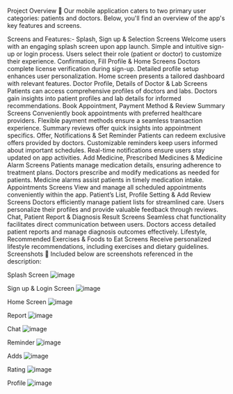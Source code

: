 
Project Overview 📱
Our mobile application caters to two primary user categories: patients and doctors. Below, you'll find an overview of the app's key features and screens.

Screens and Features:-
Splash, Sign up & Selection Screens
Welcome users with an engaging splash screen upon app launch.
Simple and intuitive sign-up or login process.
Users select their role (patient or doctor) to customize their experience.
Confirmation, Fill Profile & Home Screens
Doctors complete license verification during sign-up.
Detailed profile setup enhances user personalization.
Home screen presents a tailored dashboard with relevant features.
Doctor Profile, Details of Doctor & Lab Screens
Patients can access comprehensive profiles of doctors and labs.
Doctors gain insights into patient profiles and lab details for informed recommendations.
Book Appointment, Payment Method & Review Summary Screens
Conveniently book appointments with preferred healthcare providers.
Flexible payment methods ensure a seamless transaction experience.
Summary reviews offer quick insights into appointment specifics.
Offer, Notifications & Set Reminder
Patients can redeem exclusive offers provided by doctors.
Customizable reminders keep users informed about important schedules.
Real-time notifications ensure users stay updated on app activities.
Add Medicine, Prescribed Medicines & Medicine Alarm Screens
Patients manage medication details, ensuring adherence to treatment plans.
Doctors prescribe and modify medications as needed for patients.
Medicine alarms assist patients in timely medication intake.
Appointments Screens
View and manage all scheduled appointments conveniently within the app.
Patient’s List, Profile Setting & Add Review Screens
Doctors efficiently manage patient lists for streamlined care.
Users personalize their profiles and provide valuable feedback through reviews.
Chat, Patient Report & Diagnosis Result Screens
Seamless chat functionality facilitates direct communication between users.
Doctors access detailed patient reports and manage diagnosis outcomes effectively.
Lifestyle, Recommended Exercises & Foods to Eat Screens
Receive personalized lifestyle recommendations, including exercises and dietary guidelines.
Screenshots 📸
Included below are screenshots referenced in the description:

Splash Screen 
![image](https://github.com/esraashabana/Application-for-Liver-Patients/assets/104281057/65b40eda-04f9-486f-8aa4-80d905102e36)

Sign up & Login Screen 
![image](https://github.com/esraashabana/Application-for-Liver-Patients/assets/104281057/d630530b-b378-458e-8ea7-4179af65e1c3)

 Home Screen
 ![image](https://github.com/esraashabana/Application-for-Liver-Patients/assets/104281057/27d08263-b40b-4f14-b904-d3a924cea023)

Report 
![image](https://github.com/esraashabana/Application-for-Liver-Patients/assets/104281057/f0271265-159d-44dd-b025-34ad5f59860a)

Chat
![image](https://github.com/esraashabana/Application-for-Liver-Patients/assets/104281057/8a65bd26-9a3c-4cb6-bf33-c7a9df987d74)

Reminder
![image](https://github.com/esraashabana/Application-for-Liver-Patients/assets/104281057/626a17a0-b1d0-493e-a5d2-ff7d3ad7717a)

Adds
![image](https://github.com/esraashabana/Application-for-Liver-Patients/assets/104281057/f91b1fa7-5c75-4532-8db7-38060df812d6)

Rating
![image](https://github.com/esraashabana/Application-for-Liver-Patients/assets/104281057/cd120544-4fd8-4882-bc6b-e2cc95a86cae)

Profile 
![image](https://github.com/esraashabana/Application-for-Liver-Patients/assets/104281057/f8b4f6d6-55cc-45e4-83fa-d9f4dd6e3622)



